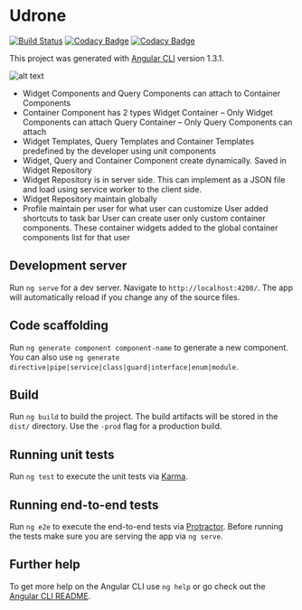 
# Udrone

[![Build Status](https://travis-ci.com/ustocktrade/ust-ui.svg?token=e8EzsDsuxzkL1NY3sibq&branch=master)](https://travis-ci.com/ustocktrade/ust-ui)  [![Codacy Badge](https://api.codacy.com/project/badge/Grade/ea53fc7d0fc14d3bbb591876a5b8d5d2)](https://www.codacy.com?utm_source=github.com&amp;utm_medium=referral&amp;utm_content=ustocktrade/ust-ui&amp;utm_campaign=Badge_Grade)  [![Codacy Badge](https://api.codacy.com/project/badge/Coverage/ea53fc7d0fc14d3bbb591876a5b8d5d2)](https://www.codacy.com?utm_source=github.com&utm_medium=referral&utm_content=ustocktrade/ust-ui&utm_campaign=Badge_Coverage)

This project was generated with [Angular CLI](https://github.com/angular/angular-cli) version 1.3.1.

![alt text](https://github.com/ustocktrade/ust-ui/blob/master/imgs/diagram.png)

-	Widget Components and Query Components can attach to Container Components
-	Container Component has 2 types 
	Widget Container – Only Widget Components can attach
	Query Container – Only Query Components can attach
-	Widget Templates, Query Templates and Container Templates predefined by the developer using unit components
-	Widget, Query and Container Component create dynamically. Saved in Widget Repository
-	Widget Repository is in server side. This can implement as a JSON file and load using service worker to the client side. 
-	 Widget Repository maintain globally
-	Profile maintain per user for what user can customize
	User added shortcuts to task bar
	User can create user only custom container components. These container widgets added to the global container components list for that user


## Development server

Run `ng serve` for a dev server. Navigate to `http://localhost:4200/`. The app will automatically reload if you change any of the source files.

## Code scaffolding

Run `ng generate component component-name` to generate a new component. You can also use `ng generate directive|pipe|service|class|guard|interface|enum|module`.

## Build

Run `ng build` to build the project. The build artifacts will be stored in the `dist/` directory. Use the `-prod` flag for a production build.

## Running unit tests

Run `ng test` to execute the unit tests via [Karma](https://karma-runner.github.io).

## Running end-to-end tests

Run `ng e2e` to execute the end-to-end tests via [Protractor](http://www.protractortest.org/).
Before running the tests make sure you are serving the app via `ng serve`.

## Further help

To get more help on the Angular CLI use `ng help` or go check out the [Angular CLI README](https://github.com/angular/angular-cli/blob/master/README.md).
